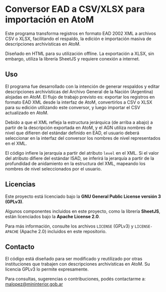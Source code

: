 # Conversor EAD a CSV/XLSX para importación en AtoM

Este programa transforma registros en formato EAD 2002 XML a archivos CSV o XLSX, facilitando el respaldo, la edición e importación masiva de descripciones archivísticas en AtoM.

Diseñado en HTML para su utilización offline. La exportación a XLSX, sin embargo, utiliza la librería SheetJS y requiere conexión a internet.

## Uso

El programa fue desarrollado con la intención de generar respaldos y editar descripciones archivísticas del Archivo General de la Nación (Argentina) alojadas en AtoM. El flujo de trabajo previsto es: exportar los registros en formato EAD XML desde la interfaz de AtoM, convertirlos a CSV o XLSX para su edición utilizando este conversor, y luego importar el CSV actualizado en AtoM.

Debido a que el XML refleja la estructura jerárquica (de arriba a abajo) a partir de la descripción exportada en AtoM, y el AGN utiliza nombres de nivel que difieren del estándar definido en EAD, el usuario deberá seleccionar en la interfaz del conversor los nombres de nivel representados en el XML.

El código infiere la jerarquía a partir del atributo `level` en el XML. Si el valor del atributo difiere del estándar ISAD, se inferirá la jerarquía a partir de la profundidad de anidamiento en la estructura del XML, mapeando los nombres de nivel seleccionados por el usuario.

## Licencias

Este proyecto está licenciado bajo la **GNU General Public License versión 3 (GPLv3)**.

Algunos componentes incluidos en este proyecto, como la librería **SheetJS**, están licenciados bajo la **Apache License 2.0**.

Para más información, consulte los archivos `LICENSE` (GPLv3) y `LICENSE-APACHE` (Apache 2.0) incluidos en este repositorio.

## Contacto
El código está diseñado para ser modificado y reutilizado por otras instituciones que trabajen con descripciones archivísticas en AtoM. Su licencia GPLv3 lo permite expresamente.

Para consultas, sugerencias o contribuciones, podés contactarme a: malopez@mininterior.gob.ar
